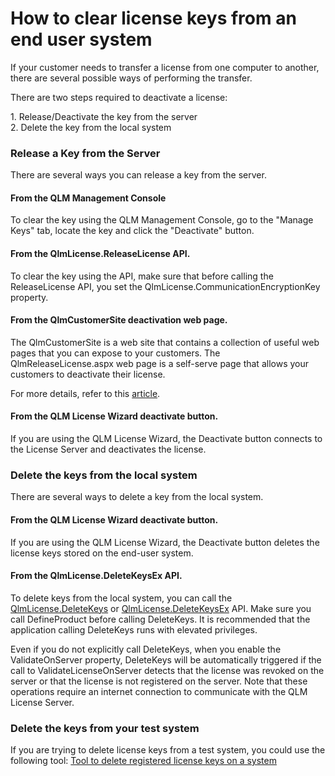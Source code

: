 # How to clear license keys from an end user system

If your customer needs to transfer a license from one computer to another, there are several possible ways of performing the transfer.&#x20;

There are two steps required to deactivate a license:

1\. Release/Deactivate the key from the server \
2\. Delete the key from the local system

### **Release a Key from the Server**

There are several ways you can release a key from the server.

#### &#x20;**From the QLM Management Console**

To clear the key using the QLM Management Console, go to the "Manage Keys" tab, locate the key and click the "Deactivate" button.

#### **From the QlmLicense.ReleaseLicense API.**&#x20;

To clear the key using the API, make sure that before calling the ReleaseLicense API, you set the QlmLicense.CommunicationEncryptionKey property.

#### **From the QlmCustomerSite deactivation web page.**

The QlmCustomerSite is a web site that contains a collection of useful web pages that you can expose to your customers. The QlmReleaseLicense.aspx web page is a self-serve page that allows your customers to deactivate their license.

For more details, refer to this [article](../self-help-customer-site/qlmcustomersite-qlm-self-help/).

#### **From the QLM License Wizard deactivate button.**

If you are using the QLM License Wizard, the Deactivate button connects to the License Server and deactivates the license.

### **Delete the keys from the local system**

There are several ways to delete a key from the local system.

#### **From the QLM License Wizard deactivate button.**

If you are using the QLM License Wizard, the Deactivate button deletes the license keys stored on the end-user system.

#### **From the QlmLicense.DeleteKeysEx API.**&#x20;

To delete keys from the local system, you can call the [QlmLicense.DeleteKeys](../api-reference/qlmlicense/client-side-methods/deletekeys.md) or [QlmLicense.DeleteKeysEx](../api-reference/qlmlicense/client-side-methods/deletekeysex.md) API. Make sure you call DefineProduct before calling DeleteKeys. It is recommended that the application calling DeleteKeys runs with elevated privileges.

Even if you do not explicitly call DeleteKeys, when you enable the ValidateOnServer property, DeleteKeys will be automatically triggered if the call to ValidateLicenseOnServer detects that the license was revoked on the server or that the license is not registered on the server. Note that these operations require an internet connection to communicate with the QLM License Server.

### **Delete the keys from your test system**

If you are trying to delete license keys from a test system, you could use the following tool: [Tool to delete registered license keys on a system](tool-to-delete-registered-license-keys-on-a-system.md)
